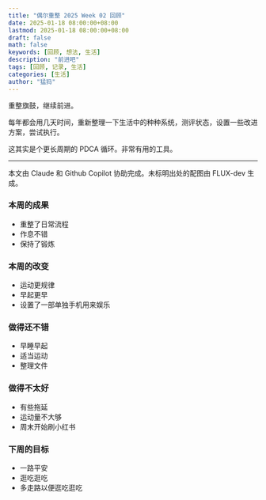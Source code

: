```yaml
---
title: "偶尔重整 2025 Week 02 回顾"
date: 2025-01-18 08:00:00+08:00
lastmod: 2025-01-18 08:00:00+08:00
draft: false
math: false
keywords: [回顾, 想法, 生活]
description: "前进吧"
tags: [回顾, 记录, 生活]
categories: [生活]
author: "猛犸"
---
```


重整旗鼓，继续前进。

每年都会用几天时间，重新整理一下生活中的种种系统，测评状态，设置一些改进方案，尝试执行。

这其实是个更长周期的 PDCA 循环。非常有用的工具。

---

本文由 Claude 和 Github Copilot 协助完成。未标明出处的配图由 FLUX-dev 生成。

### 本周的成果

- 重整了日常流程
- 作息不错
- 保持了锻炼

### 本周的改变

- 运动更规律
- 早起更早
- 设置了一部单独手机用来娱乐

### 做得还不错

- 早睡早起
- 适当运动
- 整理文件

### 做得不太好

- 有些拖延
- 运动量不大够
- 周末开始刷小红书

### 下周的目标

- 一路平安
- 逛吃逛吃
- 多走路以便逛吃逛吃
